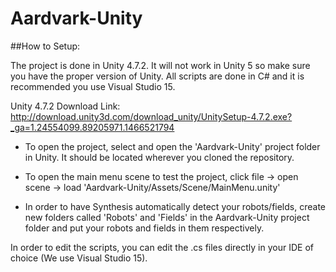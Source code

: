 # Aardvark-Unity

##How to Setup:

The project is done in Unity 4.7.2. It will not work in Unity 5 so make sure you have the proper version of Unity.
All scripts are done in C# and it is recommended you use Visual Studio 15.

Unity 4.7.2 Download Link: http://download.unity3d.com/download_unity/UnitySetup-4.7.2.exe?_ga=1.24554099.89205971.1466521794

- To open the project, select and open the 'Aardvark-Unity' project folder in Unity. It should be located wherever you cloned the repository.
- To open the main menu scene to test the project, click file -> open scene -> load 'Aardvark-Unity/Assets/Scene/MainMenu.unity'

- In order to have Synthesis automatically detect your robots/fields, create new folders called 'Robots' and 'Fields' in the Aardvark-Unity project folder and put your robots and fields in them respectively.

In order to edit the scripts, you can edit the .cs files directly in your IDE of choice (We use Visual Studio 15).
